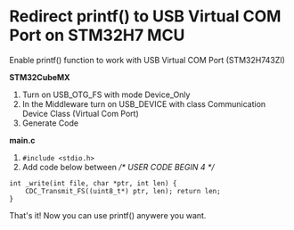 # Redirect printf() to USB Virtual COM Port on STM32H7 MCU
Enable printf() function to work with USB Virtual COM Port (STM32H743ZI)

__STM32CubeMX__
1. Turn on USB_OTG_FS with mode Device_Only
2. In the Middleware turn on USB_DEVICE with class Communication Device Class (Virtual Com Port)
3. Generate Code

__main.c__
1. ```#include <stdio.h>```
2. Add code below between _/* USER CODE BEGIN 4 */_
```
int _write(int file, char *ptr, int len) { 
    CDC_Transmit_FS((uint8_t*) ptr, len); return len; 
}
```
That's it! 
Now you can use printf() anywere you want.

